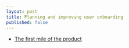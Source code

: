 ```yaml
---
layout: post
title: Planning and improving user onboarding 
published: false
---
```


* [The first mile of the product](https://medium.com/positiveslope/crafting-the-first-mile-of-product-7ed25e8f1027)